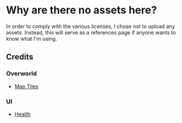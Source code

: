 # Why are there no assets here?
In order to comply with the various licenses, I chose not to upload any assets. Instead,
this will serve as a references page if anyone wants to know what I'm using.

## Credits
### Overworld
- [Map Tiles](https://0x72.itch.io/16x16-dungeon-tileset)

### UI
- [Health](https://opengameart.org/content/heart-health-bar)
